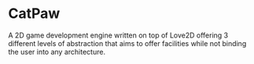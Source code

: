 # CatPaw
A 2D game development engine written on top of Love2D offering 3 different levels of abstraction that aims to offer facilities while not binding the user into any architecture.
